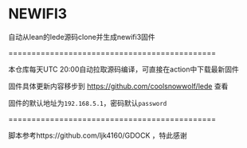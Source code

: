 # NEWIFI3

 自动从lean的lede源码clone并生成newifi3固件 

=============================================

本仓库每天UTC 20:00自动拉取源码编译，可直接在action中下载最新固件

固件具体更新内容移步到 https://github.com/coolsnowwolf/lede 查看

固件的默认地址为`192.168.5.1`，密码默认`password`

=============================================

脚本参考https://github.com/ljk4160/GDOCK  ，特此感谢
